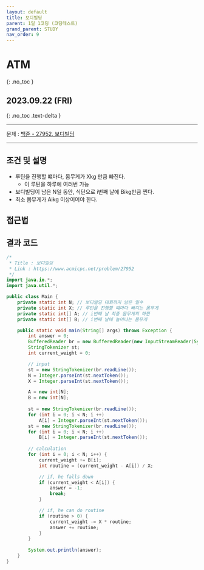 ```yaml
---
layout: default
title: 보디빌딩
parent: 1일 1코딩 (코딩테스트)
grand_parent: STUDY
nav_order: 9
---
```


# ATM
{: .no_toc }

## 2023.09.22 (FRI)
{: .no_toc .text-delta }

---

문제 : [백준 - 27952. 보디빌딩](https://www.acmicpc.net/problem/27952)

---

## 조건 및 설명
- 루틴을 진행할 떄마다, 몸무게가 Xkg 만큼 빠진다.
    - 이 루틴을 하루에 여러번 가능
- 보디빌딩이 남은 N일 동안, 식단으로 i번째 날에 Bikg만큼 찐다.
- 최소 몸무게가 Aikg 이상이어야 한다.

## 접근법


## 결과 코드

```java
/*
 * Title : 보디빌딩
 * Link : https://www.acmicpc.net/problem/27952
 */
import java.io.*;
import java.util.*;

public class Main {
    private static int N; // 보디빌딩 대회까지 남은 일수
    private static int X; // 루틴을 진행할 떄마다 빠지는 몸무게
    private static int[] A; // i번째 날 최종 몸무게의 하한
    private static int[] B; // i번째 날에 늘어나는 몸무게

    public static void main(String[] args) throws Exception {
        int answer = 0;
        BufferedReader br = new BufferedReader(new InputStreamReader(System.in));
        StringTokenizer st;
        int current_weight = 0;

        // input
        st = new StringTokenizer(br.readLine());
        N = Integer.parseInt(st.nextToken());
        X = Integer.parseInt(st.nextToken());

        A = new int[N];
        B = new int[N];
        
        st = new StringTokenizer(br.readLine());
        for (int i = 0; i < N; i ++) 
            A[i] = Integer.parseInt(st.nextToken());
        st = new StringTokenizer(br.readLine());
        for (int i = 0; i < N; i ++) 
            B[i] = Integer.parseInt(st.nextToken());
        
        // calculation
        for (int i = 0; i < N; i++) {
            current_weight += B[i];
            int routine = (current_weight - A[i]) / X;

            // if, he falls down
            if (current_weight < A[i]) {
                answer = -1;
                break;
            }

            // if, he can do routine
            if (routine > 0) {
                current_weight -= X * routine;
                answer += routine;
            }
        }
        
        System.out.println(answer);
    }
}
```
